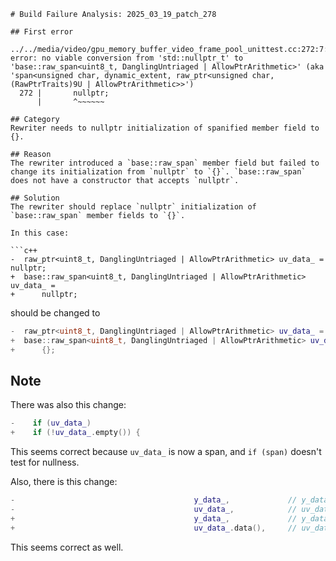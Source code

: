 ```
# Build Failure Analysis: 2025_03_19_patch_278

## First error

../../media/video/gpu_memory_buffer_video_frame_pool_unittest.cc:272:7: error: no viable conversion from 'std::nullptr_t' to 'base::raw_span<uint8_t, DanglingUntriaged | AllowPtrArithmetic>' (aka 'span<unsigned char, dynamic_extent, raw_ptr<unsigned char, (RawPtrTraits)9U | AllowPtrArithmetic>>')
  272 |       nullptr;
      |       ^~~~~~~

## Category
Rewriter needs to nullptr initialization of spanified member field to {}.

## Reason
The rewriter introduced a `base::raw_span` member field but failed to change its initialization from `nullptr` to `{}`. `base::raw_span` does not have a constructor that accepts `nullptr`.

## Solution
The rewriter should replace `nullptr` initialization of `base::raw_span` member fields to `{}`.

In this case:

```c++
-  raw_ptr<uint8_t, DanglingUntriaged | AllowPtrArithmetic> uv_data_ = nullptr;
+  base::raw_span<uint8_t, DanglingUntriaged | AllowPtrArithmetic> uv_data_ =
+      nullptr;
```

should be changed to

```c++
-  raw_ptr<uint8_t, DanglingUntriaged | AllowPtrArithmetic> uv_data_ = nullptr;
+  base::raw_span<uint8_t, DanglingUntriaged | AllowPtrArithmetic> uv_data_ =
+      {};
```

## Note
There was also this change:

```c++
-    if (uv_data_)
+    if (!uv_data_.empty()) {
```

This seems correct because `uv_data_` is now a span, and `if (span)` doesn't test for nullness.

Also, there is this change:

```c++
-                                        y_data_,             // y_data
-                                        uv_data_,            // uv_data
+                                        y_data_,             // y_data
+                                        uv_data_.data(),     // uv_data

```

This seems correct as well.